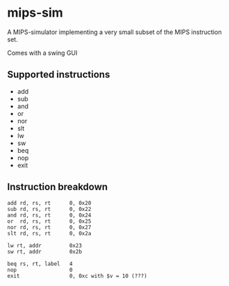 # mips-sim
A MIPS-simulator implementing a very small subset of the MIPS instruction set.

Comes with a swing GUI


## Supported instructions
* add
* sub
* and
* or
* nor
* slt
* lw
* sw
* beq
* nop
* exit

## Instruction breakdown
    add rd, rs, rt      0, 0x20
    sub rd, rs, rt      0, 0x22
    and rd, rs, rt      0, 0x24
    or  rd, rs, rt      0, 0x25
    nor rd, rs, rt      0, 0x27
    slt rd, rs, rt      0, 0x2a

    lw rt, addr         0x23
    sw rt, addr         0x2b    

    beq rs, rt, label   4
    nop                 0
    exit                0, 0xc with $v = 10 (???)